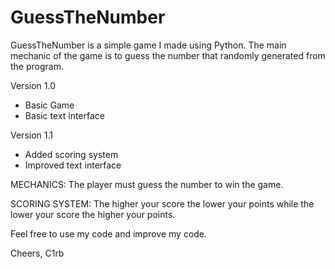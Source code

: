 # GuessTheNumber

GuessTheNumber is a simple game I made using Python. 
The main mechanic of the game is to guess the number that randomly generated from the program. 

Version 1.0
- Basic Game
- Basic text interface

Version 1.1
- Added scoring system
- Improved text interface

MECHANICS:
The player must guess the number to win the game.

SCORING SYSTEM:
The higher your score the lower your points while the lower your score the higher your points. 

Feel free to use my code and improve my code.

Cheers,
C1rb
